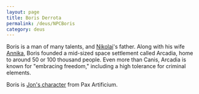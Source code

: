 ```yaml
---
layout: page
title: Boris Derrota
permalink: /deus/NPCBoris
category: deus
---
```

Boris is a man of many talents, and [Nikolai](CharPublicJon)'s father. Along with his wife [Annika](NPCAnnika), Boris founded a mid-sized space settlement called Arcadia, home to around 50 or 100 thousand people. Even more than Canis, Arcadia is known for &quot;embracing freedom,&quot; including a high tolerance for criminal elements.

Boris is [Jon's character](/pax/pcs/josef.html) from Pax Artificium.
